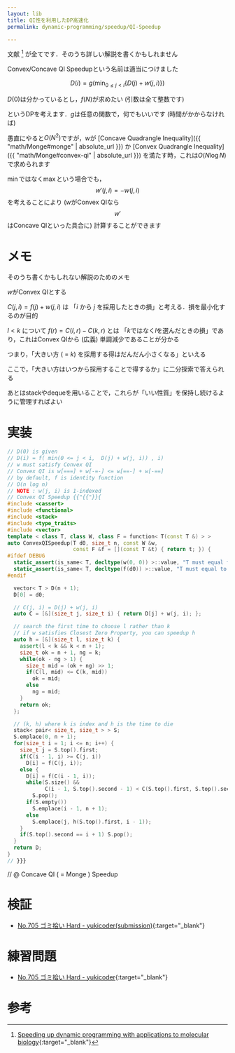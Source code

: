 ```yaml
---
layout: lib
title: QI性を利用したDP高速化
permalink: dynamic-programming/speedup/QI-Speedup

---
```



文献 [^1] が全てです．そのうち詳しい解説を書くかもしれません

Convex/Concave QI Speedupという名前は適当につけました


$$
D(i) = g\left(\min_{0 \leq j \lt i}\{D(j) + w(j, i)\}\right)
$$

$D(0)$は分かっているとし，$f(N)$が求めたい (引数は全て整数です)

というDPを考えます．$g$は任意の関数で，何でもいいです (時間がかからなければ)
<!--_-->

愚直にやると$O(N^2)$ですが，$w$が [Concave Quadrangle Inequality]({{ "math/Monge#monge" | absolute_url }}) か [Convex Quadrangle Inequality]({{ "math/Monge#convex-qi" | absolute_url }}) を満たす時，これは$O(N \log N)$で求められます

$\min$ではなく$\max$という場合でも，$$w'(j, i)=-w(j, i)$$を考えることにより ($w$がConvex QIなら$$w'$$はConcave QIといった具合に) 計算することができます

# メモ

そのうち書くかもしれない解説のためのメモ

$w$がConvex QIとする

$C(j, i) = f(j) + w(j, i)$ は 「$i$ から $j$ を採用したときの損」と考える．損を最小化するのが目的

$l \lt k$ について $f(r) = C(l, r) - C(k, r)$ とは 「$k$ではなく$l$を選んだときの損」であり，これはConvex QIから (広義) 単調減少であることが分かる

つまり，「大きい方 ( = $k$) を採用する得はだんだん小さくなる」といえる

ここで，「大きい方はいつから採用することで得するか」に二分探索で答えられる

あとはstackやdequeを用いることで，これらが「いい性質」を保持し続けるように管理すればよい


# 実装


```cpp
// D(0) is given
// D(i) = f( min(0 <= j < i,  D(j) + w(j, i)) , i)
// w must satisfy Convex QI
// Convex QI is w[===] + w[-=-] <= w[==-] + w[-==]
// by default, f is identity function
// O(n log n)
// NOTE : w(j, i) is 1-indexed
// Convex QI Speedup {{"{{"}}{
#include <cassert>
#include <functional>
#include <stack>
#include <type_traits>
#include <vector>
template < class T, class W, class F = function< T(const T &) > >
auto ConvexQISpeedup(T d0, size_t n, const W &w,
                     const F &f = [](const T &t) { return t; }) {
#ifdef DEBUG
  static_assert(is_same< T, decltype(w(0, 0)) >::value, "T must equal to typeof w(...)");
  static_assert(is_same< T, decltype(f(d0)) >::value, "T must equal to typeof f(...)");
#endif

  vector< T > D(n + 1);
  D[0] = d0;

  // C(j, i) = D(j) + w(j, i)
  auto C = [&](size_t j, size_t i) { return D[j] + w(j, i); };

  // search the first time to choose l rather than k
  // if w satisfies Closest Zero Property, you can speedup h
  auto h = [&](size_t l, size_t k) {
    assert(l < k && k < n + 1);
    size_t ok = n + 1, ng = k;
    while(ok - ng > 1) {
      size_t mid = (ok + ng) >> 1;
      if(C(l, mid) <= C(k, mid))
        ok = mid;
      else
        ng = mid;
    }
    return ok;
  };

  // (k, h) where k is index and h is the time to die
  stack< pair< size_t, size_t > > S;
  S.emplace(0, n + 1);
  for(size_t i = 1; i <= n; i++) {
    size_t j = S.top().first;
    if(C(i - 1, i) >= C(j, i))
      D[i] = f(C(j, i));
    else {
      D[i] = f(C(i - 1, i));
      while(S.size() &&
            C(i - 1, S.top().second - 1) < C(S.top().first, S.top().second - 1))
        S.pop();
      if(S.empty())
        S.emplace(i - 1, n + 1);
      else
        S.emplace(j, h(S.top().first, i - 1));
    }
    if(S.top().second == i + 1) S.pop();
  }
  return D;
}
// }}}
```


// @ Concave QI ( = Monge ) Speedup

# 検証

* [No.705 ゴミ拾い Hard - yukicoder(submission)](https://yukicoder.me/submissions/312784){:target="_blank"}<!--_-->


# 練習問題

* [No.705 ゴミ拾い Hard - yukicoder](https://yukicoder.me/problems/no/705){:target="_blank"}<!--_-->

# 参考

[^1]: [Speeding up dynamic programming with applications to molecular biology](https://www.sciencedirect.com/science/article/pii/0304397589901011){:target="_blank"}<!--_-->

